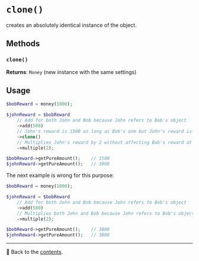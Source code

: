 # `clone()`

creates an absolutely identical instance of the object.

## Methods

### `clone()`
**Returns**: `Money` (new instance with the same settings)

## Usage

```php
$bobReward = money(1000);

$johnReward = $bobReward
    // Add for both John and Bob because John refers to Bob's object
    ->add(500)
    // John's reward is 1500 as long as Bob's one but John's reward is independent now
    ->clone()
    // Multiplies John's reward by 2 without affecting Bob's reward at all
    ->multiple(2);

$bobReward->getPureAmount();    // 1500
$johnReward->getPureAmount();   // 3000
```

The next example is wrong for this purpose:

```php
$bobReward = money(1000);

$johnReward = $bobReward
    // Add for both John and Bob because John refers to Bob's object
    ->add(500)
    // Multiplies both John and Bob because John refers to Bob's object
    ->multiple(2);

$bobReward->getPureAmount();    // 3000
$johnReward->getPureAmount();   // 3000
```

---

📌 Back to the [contents](/docs/04_money/README.md).

